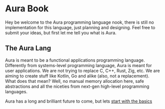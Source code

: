 # Aura Book

Hey be welcome to the Aura programming language nook, there is still no implementation for this language, just planning and designing. Feel free to submit your ideas, but first let me tell you what is Aura.

## The Aura Lang

Aura is meant to be a functional applications programming language. Differently from systems-level programming language, Aura is meant for user applications. We are not trying to replace C, C++, Rust, Zig, etc. We are aiming to create stuff like Kotlin, Go and alike (also, not a replacement). What does that mean? Well, no manual memory allocation here, safe abstractions and all the niceties from next-gen high-level programming languages.

Aura has a long and brilliant future to come, but lets [start with the basics](./002-basics.md)